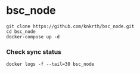 # bsc_node

```
git clone https://github.com/knkrth/bsc_node.git
cd bsc_node
docker-compose up -d
```

### Check sync status
```
docker logs -f --tail=30 bsc_node
```
